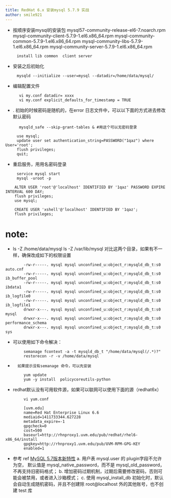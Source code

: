 ```yaml
---
title: RedHat 6.x 安装mysql 5.7.9 实战
author: smile921
---
```



 *    按顺序安装mysql的安装包
  mysql57-community-release-el6-7.noarch.rpm
  mysql-community-client-5.7.9-1.el6.x86_64.rpm
  mysql-community-common-5.7.9-1.el6.x86_64.rpm
  mysql-community-libs-5.7.9-1.el6.x86_64.rpm
  mysql-community-server-5.7.9-1.el6.x86_64.rpm

```
     install lib common  client server
```

*  安装之后初始化 
```
     mysqld --initialize --user=mysql --datadir=/home/data/mysql/
```
*  编辑配置文件
```
      vi my.conf datadir= xxxx
      vi my.conf explicit_defaults_for_timestamp = TRUE
```
* .   初始的时候密码是随机的，在error 日志文件中，可以以下面的方式进去修改默认密码
```
      mysqld_safe --skip-grant-tables & #用这个可以无密码登录 

     use mysql;
     update user set authentication_string=PASSWORD("1qaz") where User='root';
     flush privileges;
     quit;
```
*  重启服务，用用名密码登录
```
     service mysql start
     mysql -uroot -p
```
```
	ALTER USER 'root'@'localhost' IDENTIFIED BY '1qaz' PASSWORD EXPIRE  INTERVAL 600 DAY;
	flush privileges;
	use mysql;
```
```
	CREATE USER 'xshell'@'localhost' IDENTIFIED BY '1qaz';
	flush privileges;
```
# note: 
*   ls -Z /home/data/mysql ls -Z /var/lib/mysql 对比这两个目录，如果有不一样，确保改成如下的权限设置
``` 
		-rw-r-----. mysql mysql unconfined_u:object_r:mysqld_db_t:s0 auto.cnf
		-rw-r-----. mysql mysql unconfined_u:object_r:mysqld_db_t:s0 ib_buffer_pool
		-rw-r-----. mysql mysql unconfined_u:object_r:mysqld_db_t:s0 ibdata1
		-rw-r-----. mysql mysql unconfined_u:object_r:mysqld_db_t:s0 ib_logfile0
		-rw-r-----. mysql mysql unconfined_u:object_r:mysqld_db_t:s0 ib_logfile1
		drwxr-x---. mysql mysql unconfined_u:object_r:mysqld_db_t:s0 mysql
		drwxr-x---. mysql mysql unconfined_u:object_r:mysqld_db_t:s0 performance_schema
		drwxr-x---. mysql mysql unconfined_u:object_r:mysqld_db_t:s0 sys
```
*	可以使用如下命令解决：
```
		semanage fcontext -a -t mysqld_db_t "/home/data/mysql(/.*)?"
		restorecon -r -v /home/data/mysql
```
*		如果提示没有semanage 命令，可以先安装
```
		yum update
		yum -y install  policycoreutils-python
```
*	redhat默认没有可用软件源，如果可以联网可以使用下面的源（redhat6x）
```
		vi yum.conf
		
		[uvm.edu]
		name=Red Hat Enterprise Linux 6.6
		mediaid=1411733344.627228
		metadata_expire=-1
		gpgcheck=0
		cost=500
		baseurl=http://rhnproxy1.uvm.edu/pub/redhat/rhel6-x86_64/install
		gpgkey=http://rhnproxy1.uvm.edu/pub/UVM-RPM-GPG-KEY 
		enabled=1
```

*  参考 ref [MySQL 5.7版本新特性](http://imysql.com/2015/07/08/mysql-57-new-feature-part-3.shtml)
a.    用户表 mysql.user 的 plugin字段不允许为空， 默认值是 mysql_native_password，而不是 mysql_old_password，不再支持旧密码格式；
b.    增加密码过期机制，过期后需要修改密码，否则可能会被禁用，或者进入沙箱模式；
c.    使用 mysql_install_db 初始化时，默认会自动生成随机密码，并且不创建除 root@localhost 外的其他账号，也不创建 test 库